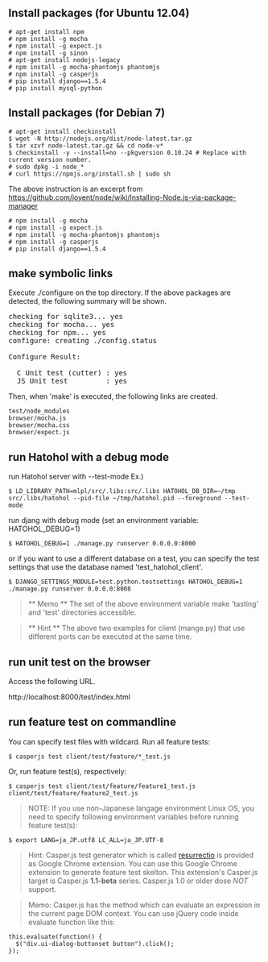 Install packages (for Ubuntu 12.04)
-----------------------------------

    # apt-get install npm
    # npm install -g mocha
    # npm install -g expect.js
    # npm install -g sinon
    # apt-get install nodejs-legacy
    # npm install -g mocha-phantomjs phantomjs
    # npm install -g casperjs
    # pip install django==1.5.4
    # pip install mysql-python

Install packages (for Debian 7)
-------------------------------

    # apt-get install checkinstall
    $ wget -N http://nodejs.org/dist/node-latest.tar.gz
    $ tar xzvf node-latest.tar.gz && cd node-v*
    $ checkinstall -y --install=no --pkgversion 0.10.24 # Replace with current version number.
    # sudo dpkg -i node_*
    # curl https://npmjs.org/install.sh | sudo sh

The above instruction is an excerpt from https://github.com/joyent/node/wiki/Installing-Node.js-via-package-manager

    # npm install -g mocha
    # npm install -g expect.js
    # npm install -g mocha-phantomjs phantomjs
    # npm install -g casperjs
    # pip install django==1.5.4

make symbolic links
-------------------
Execute ./configure on the top directory. If the above packages are detected,
the following summary will be shown.

<pre>
checking for sqlite3... yes
checking for mocha... yes
checking for npm... yes
configure: creating ./config.status
<snip>
Configure Result:

  C Unit test (cutter) : yes
  JS Unit test         : yes
</pre>

Then, when 'make' is executed, the following links are created.

    test/node_modules
    browser/mocha.js
    browser/mocha.css
    browser/expect.js

run Hatohol with a debug mode
-----------------------------
run Hatohol server with --test-mode
Ex.)

    $ LD_LIBRARY_PATH=mlpl/src/.libs:src/.libs HATOHOL_DB_DIR=~/tmp src/.libs/hatohol --pid-file ~/tmp/hatohol.pid --foreground --test-mode

run djang with debug mode (set an environment variable: HATOHOL_DEBUG=1)

    $ HATOHOL_DEBUG=1 ./manage.py runserver 0.0.0.0:8000

or if you want to use a different database on a test, you can specify the test settings that use the database named 'test_hatohol_client'.

    $ DJANGO_SETTINGS_MODULE=test.python.testsettings HATOHOL_DEBUG=1 ./manage.py runserver 0.0.0.0:8008

> ** Memo ** The set of the above environment variable make 'tasting' and 'test'
directories accessible.

> ** Hint ** The above two examples for client (mange.py) that use different ports can be executed at the same time.

run unit test on the browser
----------------------------
Access the following URL.

http://localhost:8000/test/index.html

run feature test on commandline
-------------------------------

You can specify test files with wildcard.
Run all feature tests:

    $ casperjs test client/test/feature/*_test.js

Or, run feature test(s), respectively:

    $ casperjs test client/test/feature/feature1_test.js client/test/feature/feature2_test.js

> NOTE: If you use non-Japanese langage environment Linux OS, you need to specify following environment variables before running feature test(s):

    $ export LANG=ja_JP.utf8 LC_ALL=ja_JP.UTF-8

> Hint: Casper.js test generator which is called [resurrectio](https://github.com/ebrehault/resurrectio) is provided as Google Chrome extension.
> You can use this Google Chrome extension to generate feature test skelton. This extension's Casper.js target is Casper.js **1.1-beta** series. Casper.js 1.0 or older dose *NOT* support.

> Memo: Casper.js has the method which can evaluate an expression in the current page DOM context.
> You can use jQuery code inside evaluate function like this:

    this.evaluate(function() {
      $("div.ui-dialog-buttonset button").click();
    });
